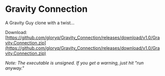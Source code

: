 # Gravity Connection

A Gravity Guy clone with a twist...

Download: [https://github.com/gloryq/Gravity_Connection/releases/download/v1.0/Gravity.Connection.zip](https://github.com/gloryq/Gravity_Connection/releases/download/v1.0/Gravity.Connection.zip)

*Note: The executable is unsigned. If you get a warning, just hit "run anyway."*
